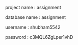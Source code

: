 project name : assignment

database name : assignment

username : shubham5542

password : c3MQL6ZgLper1vhD